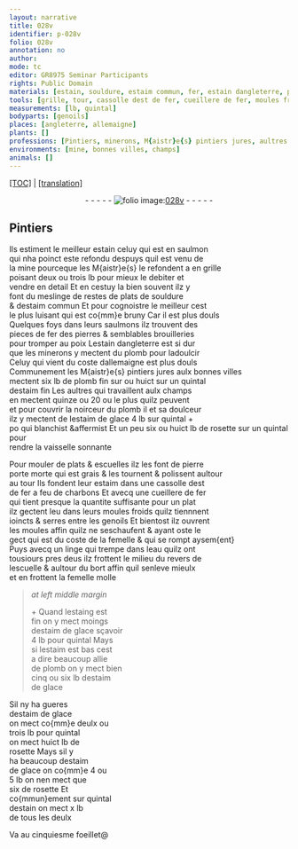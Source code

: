 ```yaml
---
layout: narrative
title: 028v
identifier: p-028v
folio: 028v
annotation: no
author:
mode: tc
editor: GR8975 Seminar Participants
rights: Public Domain
materials: [estain, souldure, estaim commun, fer, estain dangleterre, plomb, plomb fin, estaim fin, estaim de glace, rosette, pierre porte morte, grais, estaim, charbons, eau, estaing est fin, estaim est bas]
tools: [grille, tour, cassolle dest de fer, cueillere de fer, moules froids, moules, linge]
measurements: [lb, quintal]
bodyparts: [genoils]
places: [angleterre, allemaigne]
plants: []
professions: [Pintiers, minerons, M{aistr}e{s} pintiers jures, aultres qui travaillent aulx champs]
environments: [mine, bonnes villes, champs]
animals: []
---
```


<p><a href="{{ site.baseurl }}/diplomatic/">[TOC]</a> | <a href="{{ site.baseurl }}/texts/p-028v_tl/">[translation]</a></p><div class="folio" align="center">- - - - - <a href="http://gallica.bnf.fr/ark:/12148/btv1b10500001g/f62.image" target="_blank"><img src="https://cu-mkp.github.io/2017-workshop-edition/assets/photo-icon.png" alt="folio image: " style="display:inline-block; margin-bottom:-3px;"/>028v</a> - - - - - </div>  
  

## <span class="pro">Pintiers</span>

 
Ils estiment le meilleur <span class="m">estain</span> celuy qui est en saulmon<br/> qui nha poinct este refondu despuys quil est venu de<br/> la <span class="env">mine</span> pourceque les M{aistr}e{s} le refondent <span class="del">a</span> en <span class="tl">grille</span><br/> poisant deux ou trois <span class="ms">lb</span> pour mieux le debiter et<br/> vendre en detail Et en cestuy la bien souvent ilz y<br/> font du meslinge de restes de plats de <span class="m">souldure</span><br/> & d<span class="m">estaim commun</span> Et pour cognoistre le meilleur cest<br/> le plus luisant qui est co{mm}e bruny Car il est plus douls<br/> Quelques foys dans leurs saulmons ilz trouvent des<br/> pieces de <span class="m">fer</span> des pierres & semblables brouilleries<br/> pour tromper au poix L<span class="m">estain d<span class="pl">angleterre</span></span> est si dur<br/> que les <span class="pro">minerons</span> y mectent du <span class="m">plomb</span> pour ladoulcir<br/> Celuy qui vient du coste d<span class="pl">allemaigne</span> est plus douls<br/> Communement les <span class="pro">M{aistr}e{s} pintiers jures</span> aulx <span class="env">bonnes villes</span><br/> mectent six <span class="ms">lb</span> de <span class="m">plomb fin</span> <span class="del">sur</span> ou huict sur un <span class="ms">quintal</span><br/> d<span class="m">estaim fin</span> Les <span class="pro">aultres qui travaillent aulx <span class="env">champs</span></span><br/> en mectent quinze ou 20 ou le plus quilz peuvent<br/> et pour couvrir la noirceur du <span class="m">plomb</span> <span class="del">il</span> et sa doulceur<br/> ilz y mectent de l<span class="m">estaim de glace</span> 4 <span class="ms">lb</span> sur <span class="ms">quintal</span> \+<br/> <span class="del">po</span> qui blanchist &affermist Et <span class="del">un peu</span> <span class="add">six ou huict <span class="ms">lb</span></span> de <span class="m">rosette</span> <span class="add">sur un <span class="ms">quintal</span></span> pour<br/> rendre la vaisselle <span class="sn">sonnante</span>
 
 Pour mouler de plats & escuelles ilz les font de <span class="m">pierre<br/> <span class="del">porte</span> morte</span> qui est <span class="m">grais</span> & les tournent & polissent <span class="del">aultour</span><br/> au <span class="tl">tour</span> Ils fondent leur <span class="m">estaim</span> dans une <span class="tl">cassolle <span class="del">dest</span><br/> de <span class="m">fer</span></span> a feu de <span class="m">charbons</span> Et avecq une <span class="tl">cueillere de <span class="m">fer</span></span><br/> qui tient <span class="del">presque</span> la quantite suffisante pour un plat<br/> ilz gectent <span class="del">leu</span> dans leurs <span class="tl">moules froids</span> quilz tiennnent<br/> ioincts & serres entre les <span class="bp">genoils</span> Et bientost ilz ouvrent<br/> les <span class="tl">moules</span> affin quilz ne seschaufent & ayant oste le<br/> gect qui est du coste de la femelle & qui se rompt aysem{ent}<br/> Puys avecq un <span class="tl">linge</span> qui trempe dans l<span class="m">eau</span> quilz ont<br/> tousiours pres deus ilz frottent le milieu du revers de<br/> lescuelle & aultour du bort affin quil senleve mieulx<br/> et en frottent la femelle molle
 
> *at left middle margin*
> 
> 
>   \+ Quand l<span class="m">estaing est<br/> fin</span> on y mect moings<br/> d<span class="m">estaim de glace</span> sçavoir<br/> 4 <span class="ms">lb</span> pour <span class="ms">quintal</span> Mays<br/> si l<span class="m">estaim est bas</span> cest<br/> a dire beaucoup allie<br/> de <span class="m">plomb</span> on y mect bien<br/> cinq ou six <span class="ms">lb</span> d<span class="m">estaim<br/> de glace</span>
 
 Sil ny ha gueres<br/> d<span class="m">estaim de glace</span><br/> on mect co{mm}e deulx ou<br/> trois <span class="ms">lb</span> pour <span class="ms">quintal</span><br/> on mect huict <span class="ms">lb</span> de<br/> <span class="m">rosette</span> Mays sil y<br/> ha beaucoup d<span class="m">estaim<br/> de glace</span> <span class="del">on</span> co{mm}e 4 ou<br/> 5 <span class="ms">lb</span> on nen mect que<br/> six de <span class="m">rosette</span> Et<br/> co{mmun}ement sur <span class="ms">quintal</span><br/> d<span class="m">estain</span> on mect x <span class="ms">lb</span><br/> de tous les deulx
 
 
  
Va au cinquiesme foeillet@
 
